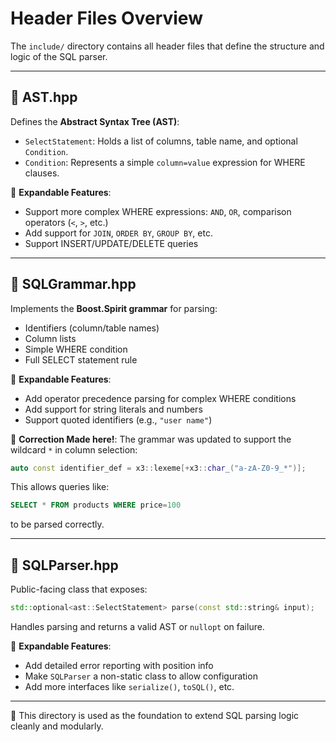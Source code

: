 # Header Files Overview

The `include/` directory contains all header files that define the structure and logic of the SQL parser.

---

## 📄 AST.hpp

Defines the **Abstract Syntax Tree (AST)**:
- `SelectStatement`: Holds a list of columns, table name, and optional `Condition`.
- `Condition`: Represents a simple `column=value` expression for WHERE clauses.

🔧 **Expandable Features**:
- Support more complex WHERE expressions: `AND`, `OR`, comparison operators (`<`, `>`, etc.)
- Add support for `JOIN`, `ORDER BY`, `GROUP BY`, etc.
- Support INSERT/UPDATE/DELETE queries

---

## 📄 SQLGrammar.hpp

Implements the **Boost.Spirit grammar** for parsing:
- Identifiers (column/table names)
- Column lists
- Simple WHERE condition
- Full SELECT statement rule

🔧 **Expandable Features**:
- Add operator precedence parsing for complex WHERE conditions
- Add support for string literals and numbers
- Support quoted identifiers (e.g., `"user name"`)
  
📌 **Correction Made here!**:
The grammar was updated to support the wildcard `*` in column selection:
```cpp
auto const identifier_def = x3::lexeme[+x3::char_("a-zA-Z0-9_*")];
```
This allows queries like:

```sql
SELECT * FROM products WHERE price=100
```
to be parsed correctly.

---

## 📄 SQLParser.hpp

Public-facing class that exposes:
```cpp
std::optional<ast::SelectStatement> parse(const std::string& input);
````

Handles parsing and returns a valid AST or `nullopt` on failure.

🔧 **Expandable Features**:

* Add detailed error reporting with position info
* Make `SQLParser` a non-static class to allow configuration
* Add more interfaces like `serialize()`, `toSQL()`, etc.

---

🧱 This directory is used as the foundation to extend SQL parsing logic cleanly and modularly.

````
